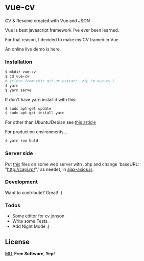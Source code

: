 # vue-cv

CV &amp; Resume created with Vue and JSON 

Vue is best javascript framework I’ve ever been learned. 

For that reason, I decided to make my CV framed in Vue.

An online live demo is here.

### Installation

```sh
$ mkdir vue-cv
$ cd vue-cv
# (clone from this git or extract .zip in vue-cv )
$ yarn 
$ yarn serve
```
If don't have yarn install it with this:
```sh
$ sudo apt-get update 
$ sudo apt-get install yarn
```
For other than Ubuntu/Debian see [this article](https://yarnpkg.com/lang/en/docs/install/) 

For production environments...
```sh
$ yarn run buld
```
### Server side

Put [this](https://github.com/ristep/vue-cv/tree/master/src/server-side) files on some web server with .php 
and change 'baseURL: "http://capi.rp/",' as needet, in [ajax-axios.js](https://github.com/ristep/vue-cv/blob/master/src/ajax-axios.js).

### Development

Want to contribute? Great! :)

### Todos

- Some editor for cv.jonson.
 - Write some Tests.
 - Add Night Mode :)

License
----
[MIT](https://opensource.org/licenses/MIT)
**Free Software, Yep!**
